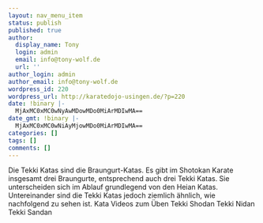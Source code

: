 ```yaml
---
layout: nav_menu_item
status: publish
published: true
author:
  display_name: Tony
  login: admin
  email: info@tony-wolf.de
  url: ''
author_login: admin
author_email: info@tony-wolf.de
wordpress_id: 220
wordpress_url: http://karatedojo-usingen.de/?p=220
date: !binary |-
  MjAxMC0xMC0wNyAwMDowMDo0MiArMDIwMA==
date_gmt: !binary |-
  MjAxMC0xMC0wNiAyMjowMDo0MiArMDIwMA==
categories: []
tags: []
comments: []
---
```

<p>Die Tekki Katas sind die Braungurt-Katas. Es gibt im Shotokan Karate insgesamt drei Braungurte, entsprechend auch drei Tekki Katas. Sie unterscheiden sich im Ablauf grundlegend von den Heian Katas. Untereinander sind die Tekki Katas jedoch ziemlich &auml;hnlich, wie nachfolgend zu sehen ist. Kata Videos zum &Uuml;ben Tekki Shodan Tekki Nidan Tekki Sandan</p>
